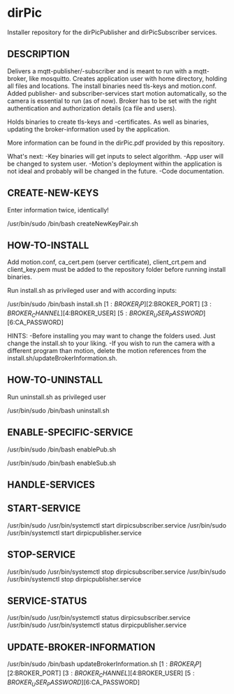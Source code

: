 # dirPic

Installer repository for the dirPicPublisher and dirPicSubscriber services.

## DESCRIPTION

Delivers a mqtt-publisher/-subscriber and is meant to run with a mqtt-broker, like mosquitto.
Creates application user with home directory, holding all files and locations.
The install binaries need tls-keys and motion.conf.
Added publisher- and subscriber-services start motion automatically, so the camera is essential to run (as of now).
Broker has to be set with the right authentication and authorization details (ca file and users).

Holds binaries to create tls-keys and -certificates. As well as binaries, updating the broker-information used by the application.

More information can be found in the dirPic.pdf provided by this repository.

What's next:
    -Key binaries will get inputs to select algorithm.
    -App user will be changed to system user.
    -Motion's deployment within the application is not ideal and probably will be changed in the future.
    -Code documentation.

## CREATE-NEW-KEYS

Enter information twice, identically!

/usr/bin/sudo /bin/bash createNewKeyPair.sh

## HOW-TO-INSTALL

Add motion.conf, ca_cert.pem (server certificate), client_crt.pem and client_key.pem must be added to the repository folder before running install binaries.

Run install.sh as privileged user and with according inputs:

/usr/bin/sudo /bin/bash install.sh [$1:BROKER_IP] [$2:BROKER_PORT] [$3:BROKER_CHANNEL] [$4:BROKER_USER] [$5:BROKER_USER_PASSWORD] [$6:CA_PASSWORD]

HINTS:
    -Before installing you may want to change the folders used. Just change the install.sh to your liking.
    -If you wish to run the camera with a different program than motion, delete the motion references from the
     install.sh/updateBrokerInformation.sh.

## HOW-TO-UNINSTALL

Run uninstall.sh as privileged user

/usr/bin/sudo /bin/bash uninstall.sh

## ENABLE-SPECIFIC-SERVICE

/usr/bin/sudo /bin/bash enablePub.sh

/usr/bin/sudo /bin/bash enableSub.sh

## HANDLE-SERVICES

## START-SERVICE

/usr/bin/sudo /usr/bin/systemctl start dirpicsubscriber.service
/usr/bin/sudo /usr/bin/systemctl start dirpicpublisher.service

## STOP-SERVICE

/usr/bin/sudo /usr/bin/systemctl stop dirpicsubscriber.service
/usr/bin/sudo /usr/bin/systemctl stop dirpicpublisher.service

## SERVICE-STATUS

/usr/bin/sudo /usr/bin/systemctl status dirpicsubscriber.service
/usr/bin/sudo /usr/bin/systemctl status dirpicpublisher.service

## UPDATE-BROKER-INFORMATION

/usr/bin/sudo /bin/bash updateBrokerInformation.sh [$1:BROKER_IP] [$2:BROKER_PORT] [$3:BROKER_CHANNEL] [$4:BROKER_USER] [$5:BROKER_USER_PASSWORD] [$6:CA_PASSWORD]
